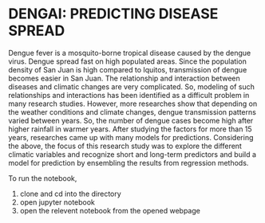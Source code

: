 # DENGAI: PREDICTING DISEASE SPREAD

Dengue fever is a mosquito-borne tropical disease caused by the dengue virus. Dengue spread fast
on high populated areas. Since the population density of San Juan is high compared to Iquitos,
transmission of dengue becomes easier in San Juan. The relationship and interaction between
diseases and climatic changes are very complicated. So, modeling of such relationships and
interactions has been identified as a difficult problem in many research studies. However, more
researches show that depending on the weather conditions and climate changes, dengue
transmission patterns varied between years. So, the number of dengue cases become high after
higher rainfall in warmer years. After studying the factors for more than 15 years, researches came
up with many models for predictions. Considering the above, the focus of this research study was
to explore the different climatic variables and recognize short and long-term predictors and build
a model for prediction by ensembling the results from regression methods.

To run the notebook,
1. clone and cd into the directory
2. open jupyter notebook
3. open the relevent notebook from the opened webpage
